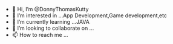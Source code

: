 - 👋 Hi, I’m @DonnyThomasKutty
- 👀 I’m interested in ...App Development,Game development,etc
- 🌱 I’m currently learning ...JAVA
- 💞️ I’m looking to collaborate on ...
- 📫 How to reach me ...

<!---
DonnyThomasKutty/DonnyThomasKutty is a ✨ special ✨ repository because its `README.md` (this file) appears on your GitHub profile.
You can click the Preview link to take a look at your changes.
--->
